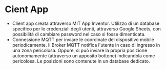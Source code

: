 # Cient App

- Client app creata attraverso MIT App Inventor. Utilizzo di un database specifico per le credenziali degli utenti, attraverso Google Sheets, con possibilità di cambiare password nel caso si fosse dimenticata.
- Connessione MQTT per inviare le coordinate del dispositivo mobile periodicamente. Il Broker MQTT notifica l'utente in caso di ingresso in una zona pericolosa. Oppure, si può inviare la propria posizione autonomamente (attraverso un apposito bottone) indicandola come pericolosa. Le posizioni sono contenute in un database dedicato.

